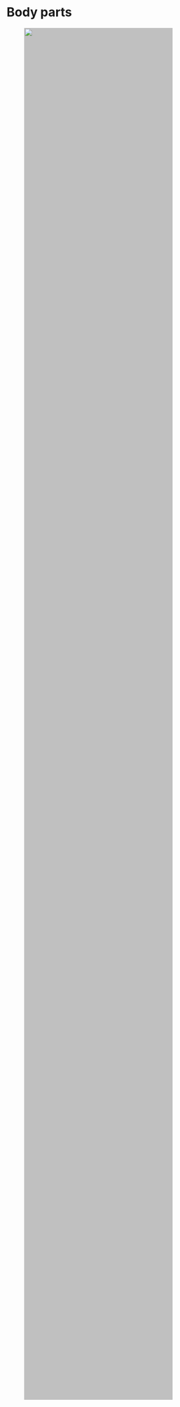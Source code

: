 # Body parts
<figure>
  <a href="https://brownieo.github.io/Balkeon-notes/Vocabulary/Science/body-parts.svg">
    <img src="https://brownieo.github.io/Balkeon-notes/Vocabulary/Science/body-parts.svg" width="80%" style="background-color:silver;">
  </a>
  <figcaption>&nbsp;</figcaption>
</figure>
